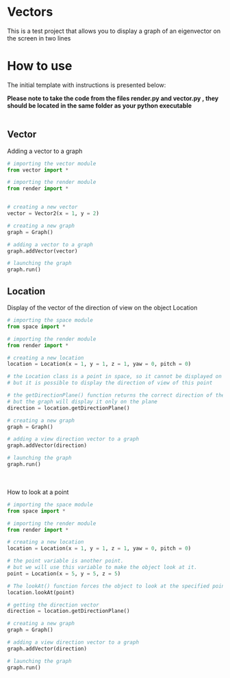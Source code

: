 # Vectors
This is a test project that allows you to display a graph of an eigenvector on the screen in two lines

# How to use
The initial template with instructions is presented below:

**Please note to take the code from the files render.py and vector.py , they should be located in the same folder as your python executable**
<br>
<br>

## Vector
Adding a vector to a graph
```Python
# importing the vector module
from vector import *

# importing the render module
from render import *


# creating a new vector
vector = Vector2(x = 1, y = 2)

# creating a new graph
graph = Graph()

# adding a vector to a graph
graph.addVector(vector)

# launching the graph
graph.run()
```

## Location
Display of the vector of the direction of view on the object Location
```Python
# importing the space module
from space import *

# importing the render module
from render import *

# creating a new location
location = Location(x = 1, y = 1, z = 1, yaw = 0, pitch = 0)

# the Location class is a point in space, so it cannot be displayed on a graph.
# but it is possible to display the direction of view of this point

# the getDirectionPlane() function returns the correct direction of the object's view in space. 
# but the graph will display it only on the plane
direction = location.getDirectionPlane()

# creating a new graph
graph = Graph()

# adding a view direction vector to a graph
graph.addVector(direction)

# launching the graph
graph.run()
```
<br>
<br>
How to look at a point

```Python
# importing the space module
from space import *

# importing the render module
from render import *

# creating a new location
location = Location(x = 1, y = 1, z = 1, yaw = 0, pitch = 0)

# the point variable is another point.
# but we will use this variable to make the object look at it.
point = Location(x = 5, y = 5, z = 5)

# The lookAt() function forces the object to look at the specified point, thereby changing the vector of the direction of view towards this point
location.lookAt(point)

# getting the direction vector
direction = location.getDirectionPlane()

# creating a new graph
graph = Graph()

# adding a view direction vector to a graph
graph.addVector(direction)

# launching the graph
graph.run()
```
